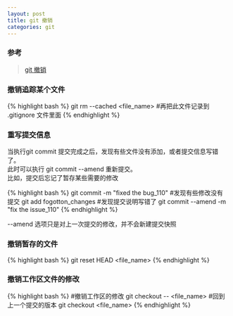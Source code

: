 ```yaml
---
layout: post
title: git 撤销
categories: git
---
```



### 参考  

>[git 撤销](https://git-scm.com/book/zh/v2/Git-%E5%9F%BA%E7%A1%80-%E6%92%A4%E6%B6%88%E6%93%8D%E4%BD%9C)


### 撤销追踪某个文件  

{% highlight bash %}
git rm --cached <file_name>
#再把此文件记录到 .gitignore 文件里面
{% endhighlight %}

### 重写提交信息  

当执行git commit 提交完成之后，发现有些文件没有添加，或者提交信息写错了。<br>
此时可以执行 git commit --amend 重新提交。<br>
比如，提交后忘记了暂存某些需要的修改<br>

{% highlight bash %}
git commit -m "fixed the bug_110"
#发现有些修改没有提交
git add fogotton_changes
#发现提交说明写错了
git commit --amend -m "fix the issue_110"
{% endhighlight %}

--amend 选项只是对上一次提交的修改，并不会新建提交快照

### 撤销暂存的文件  

{% highlight bash %}
git reset HEAD <file_name>
{% endhighlight %}


### 撤销工作区文件的修改  

{% highlight bash %}
#撤销工作区的修改
git checkout -- <file_name>
#回到上一个提交的版本
git checkout <file_name>
{% endhighlight %}